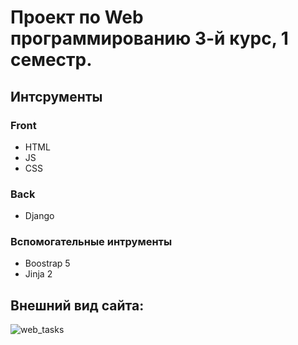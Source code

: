 # Проект по Web программированию 3-й курс, 1 семестр.
## Интсрументы
### Front
- HTML
- JS
- CSS

### Back
- Django

### Вспомогательные интрументы
- Boostrap 5
- Jinja 2

## Внешний вид сайта:
![web_tasks](https://user-images.githubusercontent.com/43295370/100431140-caccf200-30a8-11eb-8340-7aec6933f58f.png)
